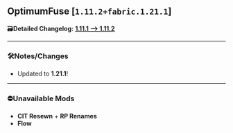 ## OptimumFuse [`1.11.2+fabric.1.21.1`]

🗃️**Detailed Changelog:** [**1.11.1 --> 1.11.2**](https://github.com/UltimatChamp/optimum-fuse/compare/1.11.1...1.11.2)

<hr>

### 🛠️Notes/Changes

- Updated to **1.21.1**!

<hr>

### ⛔Unavailable Mods

- **CIT Resewn** + **RP Renames**
- **Flow**
